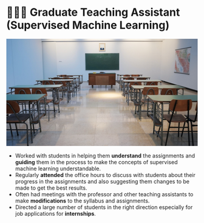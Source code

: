 # 🏢👨‍💻 Graduate Teaching Assistant (Supervised Machine Learning)

![](https://github.com/suhasmaddali/Images/blob/main/SML%20Teaching%20Assistant%20Image.jpg)
 
* Worked with students in helping them __understand__ the assignments and __guiding__ them in the process to make the concepts of supervised machine learning understandable. 
* Regularly __attended__ the office hours to discuss with students about their progress in the assignments and also suggesting them changes to be made to get the best results. 
* Often had meetings with the professor and other teaching assistants to make __modifications__ to the syllabus and assignments. 
* Directed a large number of students in the right direction especially for job applications for __internships__. 
